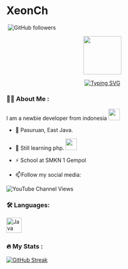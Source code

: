 # XeonCh
<img src="https://komarev.com/ghpvc/?username=XeonChflat-square&color=blue" alt=""/> <img alt="GitHub followers" src="https://img.shields.io/github/followers/XeonCh?style=social">
</p>
<div id="header" align="center">
  <img src="https://media.giphy.com/media/M9gbBd9nbDrOTu1Mqx/giphy.gif" width="100"/>
</div>
<p align="center">
  <a href="https://git.io/typing-svg"><img src="https://readme-typing-svg.demolab.com?font=Source+Code+Pro&duration=4000&pause=1000&color=E5F767&center=true&vCenter=true&width=435&separator=%3C&lines=Welcome+to+my+Github+Profile%3CUnderstand+a+little+php+lenguage%3CTry+to+be+better+;)%3CQuite+understand+pocketmine+" alt="Typing SVG" /></a>
</p>

### :woman_technologist: About Me :
I am a newbie developer from indonesia <img src="https://1.bp.blogspot.com/-pF3m7MbwbVE/YDbGMy5lhyI/AAAAAAAA4PE/8Vhm89TbfE4ZDIdRlw_AV3aj89P799YAACLcBGAsYHQ/s0/Flag_of_Indonesia.gif" width="30">
- :telescope: Pasuruan, East Java.

- :seedling: Still learning php. <img src="https://media.giphy.com/media/WUlplcMpOCEmTGBtBW/giphy.gif" width="30">

- :zap: School at SMKN 1 Gempol

- :mailbox:Follow my social media:
<img alt="YouTube Channel Views" src="https://img.shields.io/youtube/channel/views/xeonch9888?style=flat-square">

### :hammer_and_wrench: Languages:
<div>
  <img src="https://smshub.lk/img/php.png" title="Java" alt="Java" width="40" height="40"/>&nbsp;
  <div>
    
### :fire: My Stats :
[![GitHub Streak](https://github-readme-streak-stats.herokuapp.com?user=XeonCh&theme=apprentice&border_radius=5)](https://git.io/streak-stats)
